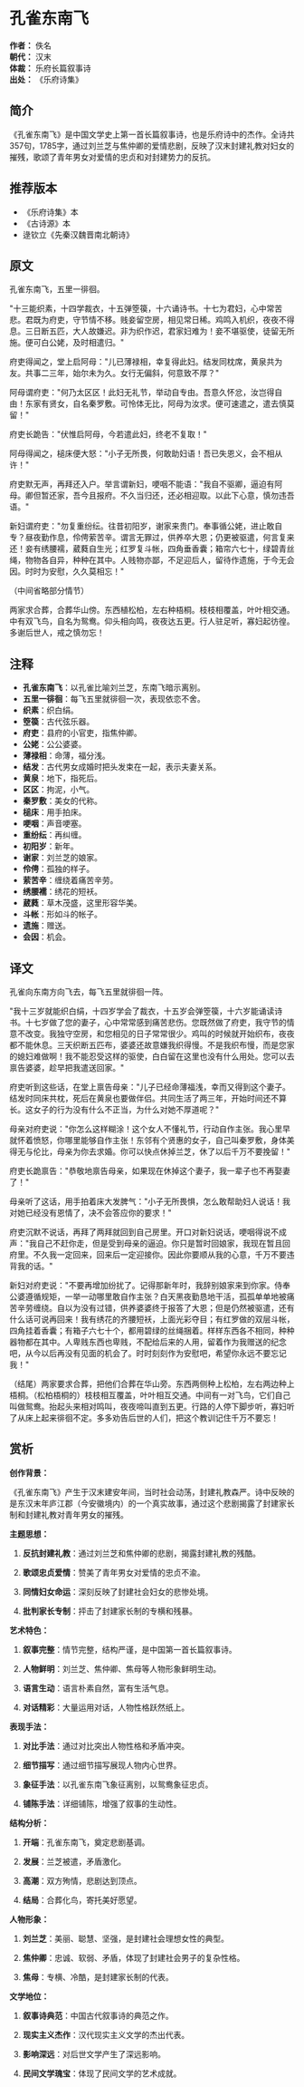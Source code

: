 <!--
 * @Author: ylmzfun ylmzfun@163.com
 * @Date: 2025-10-04 07:38:51
 * @LastEditors: ylmzfun ylmzfun@163.com
 * @LastEditTime: 2025-10-04 07:38:51
 * @FilePath: /Users/ylmzfun/Documents/study/note/poetry/诗词/先秦两汉/孔雀东南飞.md
 * @Description: 古文辞章汇编 - 传承中华文化经典
-->
# 孔雀东南飞

**作者：** 佚名  
**朝代：** 汉末  
**体裁：** 乐府长篇叙事诗  
**出处：** 《乐府诗集》  

## 简介

《孔雀东南飞》是中国文学史上第一首长篇叙事诗，也是乐府诗中的杰作。全诗共357句，1785字，通过刘兰芝与焦仲卿的爱情悲剧，反映了汉末封建礼教对妇女的摧残，歌颂了青年男女对爱情的忠贞和对封建势力的反抗。

## 推荐版本

- 《乐府诗集》本
- 《古诗源》本
- 逯钦立《先秦汉魏晋南北朝诗》

## 原文

孔雀东南飞，五里一徘徊。

"十三能织素，十四学裁衣，十五弹箜篌，十六诵诗书。十七为君妇，心中常苦悲。君既为府吏，守节情不移。贱妾留空房，相见常日稀。鸡鸣入机织，夜夜不得息。三日断五匹，大人故嫌迟。非为织作迟，君家妇难为！妾不堪驱使，徒留无所施。便可白公姥，及时相遣归。"

府吏得闻之，堂上启阿母："儿已薄禄相，幸复得此妇。结发同枕席，黄泉共为友。共事二三年，始尔未为久。女行无偏斜，何意致不厚？"

阿母谓府吏："何乃太区区！此妇无礼节，举动自专由。吾意久怀忿，汝岂得自由！东家有贤女，自名秦罗敷。可怜体无比，阿母为汝求。便可速遣之，遣去慎莫留！"

府吏长跪告："伏惟启阿母，今若遣此妇，终老不复取！"

阿母得闻之，槌床便大怒："小子无所畏，何敢助妇语！吾已失恩义，会不相从许！"

府吏默无声，再拜还入户。举言谓新妇，哽咽不能语："我自不驱卿，逼迫有阿母。卿但暂还家，吾今且报府。不久当归还，还必相迎取。以此下心意，慎勿违吾语。"

新妇谓府吏："勿复重纷纭。往昔初阳岁，谢家来贵门。奉事循公姥，进止敢自专？昼夜勤作息，伶俜萦苦辛。谓言无罪过，供养卒大恩；仍更被驱遣，何言复来还！妾有绣腰襦，葳蕤自生光；红罗复斗帐，四角垂香囊；箱帘六七十，绿碧青丝绳，物物各自异，种种在其中。人贱物亦鄙，不足迎后人，留待作遗施，于今无会因。时时为安慰，久久莫相忘！"

（中间省略部分情节）

两家求合葬，合葬华山傍。东西植松柏，左右种梧桐。枝枝相覆盖，叶叶相交通。中有双飞鸟，自名为鸳鸯。仰头相向鸣，夜夜达五更。行人驻足听，寡妇起彷徨。多谢后世人，戒之慎勿忘！

## 注释

- **孔雀东南飞**：以孔雀比喻刘兰芝，东南飞暗示离别。
- **五里一徘徊**：每飞五里就徘徊一次，表现依恋不舍。
- **织素**：织白绢。
- **箜篌**：古代弦乐器。
- **府吏**：县府的小官吏，指焦仲卿。
- **公姥**：公公婆婆。
- **薄禄相**：命薄，福分浅。
- **结发**：古代男女成婚时把头发束在一起，表示夫妻关系。
- **黄泉**：地下，指死后。
- **区区**：拘泥，小气。
- **秦罗敷**：美女的代称。
- **槌床**：用手拍床。
- **哽咽**：声音哽塞。
- **重纷纭**：再纠缠。
- **初阳岁**：新年。
- **谢家**：刘兰芝的娘家。
- **伶俜**：孤独的样子。
- **萦苦辛**：缠绕着痛苦辛劳。
- **绣腰襦**：绣花的短袄。
- **葳蕤**：草木茂盛，这里形容华美。
- **斗帐**：形如斗的帐子。
- **遗施**：赠送。
- **会因**：机会。

## 译文

孔雀向东南方向飞去，每飞五里就徘徊一阵。

"我十三岁就能织白绢，十四岁学会了裁衣，十五岁会弹箜篌，十六岁能诵读诗书。十七岁做了您的妻子，心中常常感到痛苦悲伤。您既然做了府吏，我守节的情意不改变。我独守空房，和您相见的日子常常很少。鸡叫的时候就开始织布，夜夜都不能休息。三天织断五匹布，婆婆还故意嫌我织得慢。不是我织布慢，而是您家的媳妇难做啊！我不能忍受这样的驱使，白白留在这里也没有什么用处。您可以去禀告婆婆，趁早把我遣送回家。"

府吏听到这些话，在堂上禀告母亲："儿子已经命薄福浅，幸而又得到这个妻子。结发时同床共枕，死后在黄泉也要做伴侣。共同生活了两三年，开始时间还不算长。这女子的行为没有什么不正当，为什么对她不厚道呢？"

母亲对府吏说："你怎么这样糊涂！这个女人不懂礼节，行动自作主张。我心里早就怀着愤怒，你哪里能够自作主张！东邻有个贤惠的女子，自己叫秦罗敷，身体美得无与伦比，母亲为你去求婚。你可以快点休掉兰芝，休了以后千万不要挽留！"

府吏长跪禀告："恭敬地禀告母亲，如果现在休掉这个妻子，我一辈子也不再娶妻了！"

母亲听了这话，用手拍着床大发脾气："小子无所畏惧，怎么敢帮助妇人说话！我对她已经没有恩情了，决不会答应你的要求！"

府吏沉默不说话，再拜了两拜就回到自己房里。开口对新妇说话，哽咽得说不成声："我自己不赶你走，但是受到母亲的逼迫。你只是暂时回娘家，我现在暂且回府里。不久我一定回来，回来后一定迎接你。因此你要顺从我的心意，千万不要违背我的话。"

新妇对府吏说："不要再增加纷扰了。记得那新年时，我辞别娘家来到你家。侍奉公婆遵循规矩，一举一动哪里敢自作主张？白天黑夜勤恳地干活，孤孤单单地被痛苦辛劳缠绕。自以为没有过错，供养婆婆终于报答了大恩；但是仍然被驱遣，还有什么话可说再回来！我有绣花的齐腰短袄，上面光彩夺目；有红罗做的双层斗帐，四角挂着香囊；有箱子六七十个，都用碧绿的丝绳捆着。样样东西各不相同，种种器物都在其中。人卑贱东西也卑贱，不配给后来的人用，留着作为我赠送的纪念吧，从今以后再没有见面的机会了。时时刻刻作为安慰吧，希望你永远不要忘记我！"

（结尾）两家要求合葬，把他们合葬在华山旁。东西两侧种上松柏，左右两边种上梧桐。（松柏梧桐的）枝枝相互覆盖，叶叶相互交通。中间有一对飞鸟，它们自己叫做鸳鸯。抬起头来相对鸣叫，夜夜啼叫直到五更。行路的人停下脚步听，寡妇听了从床上起来徘徊不定。多多劝告后世的人们，把这个教训记住千万不要忘！

## 赏析

**创作背景：**

《孔雀东南飞》产生于汉末建安年间，当时社会动荡，封建礼教森严。诗中反映的是东汉末年庐江郡（今安徽境内）的一个真实故事，通过这个悲剧揭露了封建家长制和封建礼教对青年男女的摧残。

**主题思想：**

1. **反抗封建礼教**：通过刘兰芝和焦仲卿的悲剧，揭露封建礼教的残酷。

2. **歌颂忠贞爱情**：赞美了青年男女对爱情的忠贞不渝。

3. **同情妇女命运**：深刻反映了封建社会妇女的悲惨处境。

4. **批判家长专制**：抨击了封建家长制的专横和残暴。

**艺术特色：**

1. **叙事完整**：情节完整，结构严谨，是中国第一首长篇叙事诗。

2. **人物鲜明**：刘兰芝、焦仲卿、焦母等人物形象鲜明生动。

3. **语言生动**：语言朴素自然，富有生活气息。

4. **对话精彩**：大量运用对话，人物性格跃然纸上。

**表现手法：**

1. **对比手法**：通过对比突出人物性格和矛盾冲突。

2. **细节描写**：通过细节描写展现人物内心世界。

3. **象征手法**：以孔雀东南飞象征离别，以鸳鸯象征忠贞。

4. **铺陈手法**：详细铺陈，增强了叙事的生动性。

**结构分析：**

1. **开端**：孔雀东南飞，奠定悲剧基调。

2. **发展**：兰芝被遣，矛盾激化。

3. **高潮**：双方殉情，悲剧达到顶点。

4. **结局**：合葬化鸟，寄托美好愿望。

**人物形象：**

1. **刘兰芝**：美丽、聪慧、坚强，是封建社会理想女性的典型。

2. **焦仲卿**：忠诚、软弱、矛盾，体现了封建社会男子的复杂性格。

3. **焦母**：专横、冷酷，是封建家长制的代表。

**文学地位：**

1. **叙事诗典范**：中国古代叙事诗的典范之作。

2. **现实主义杰作**：汉代现实主义文学的杰出代表。

3. **影响深远**：对后世文学产生了深远影响。

4. **民间文学瑰宝**：体现了民间文学的艺术成就。

